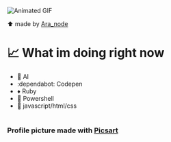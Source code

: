 ![Animated GIF](https://media.giphy.com/media/v1.Y2lkPTc5MGI3NjExN2MyMjhmZjVlNTY2ZDUwMDFmZTFjYzQxMDA4Y2YyNWFjZWZhNGI2MSZlcD12MV9pbnRlcm5hbF9naWZzX2dpZklkJmN0PWc/BxcBAB2UwGCCPRrlIi/giphy.gif)

⬆️ made by [Ara_node](https://codepen.io/ara_node)

# 📈 What im doing right now
* 🤖  AI
* :dependabot:  Codepen
* ♦️  Ruby
* 🐚  Powershell 
* 📜  javascript/html/css 
#
### Profile picture made with [Picsart](https://picsart.com/ru)

